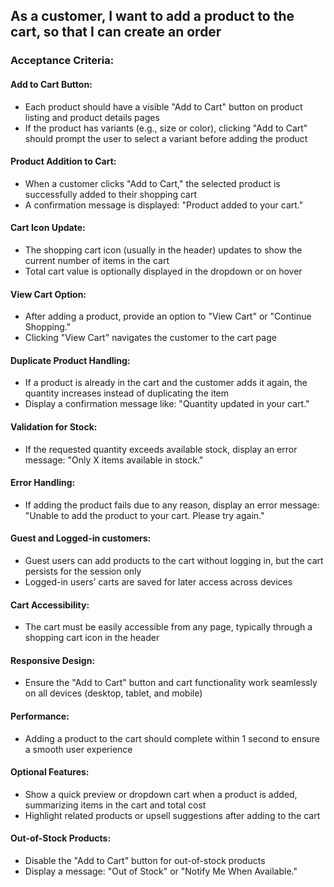 ## As a customer, I want to add a product to the cart, so that I can create an order

### Acceptance Criteria:

#### Add to Cart Button:

- Each product should have a visible "Add to Cart" button on product listing and product details pages
- If the product has variants (e.g., size or color), clicking "Add to Cart" should prompt the user to select a variant before adding the product

#### Product Addition to Cart:

- When a customer clicks "Add to Cart," the selected product is successfully added to their shopping cart
- A confirmation message is displayed: "Product added to your cart."

#### Cart Icon Update:

- The shopping cart icon (usually in the header) updates to show the current number of items in the cart
- Total cart value is optionally displayed in the dropdown or on hover

#### View Cart Option:

- After adding a product, provide an option to "View Cart" or "Continue Shopping."
- Clicking "View Cart" navigates the customer to the cart page

#### Duplicate Product Handling:

- If a product is already in the cart and the customer adds it again, the quantity increases instead of duplicating the item
- Display a confirmation message like: "Quantity updated in your cart."

#### Validation for Stock:

- If the requested quantity exceeds available stock, display an error message: "Only X items available in stock."

#### Error Handling:

- If adding the product fails due to any reason, display an error message: "Unable to add the product to your cart. Please try again."

#### Guest and Logged-in customers:

- Guest users can add products to the cart without logging in, but the cart persists for the session only
- Logged-in users’ carts are saved for later access across devices

#### Cart Accessibility:

- The cart must be easily accessible from any page, typically through a shopping cart icon in the header

#### Responsive Design:

- Ensure the "Add to Cart" button and cart functionality work seamlessly on all devices (desktop, tablet, and mobile)

#### Performance:

- Adding a product to the cart should complete within 1 second to ensure a smooth user experience

#### Optional Features:

- Show a quick preview or dropdown cart when a product is added, summarizing items in the cart and total cost
- Highlight related products or upsell suggestions after adding to the cart

#### Out-of-Stock Products:

- Disable the "Add to Cart" button for out-of-stock products
- Display a message: "Out of Stock" or "Notify Me When Available."
